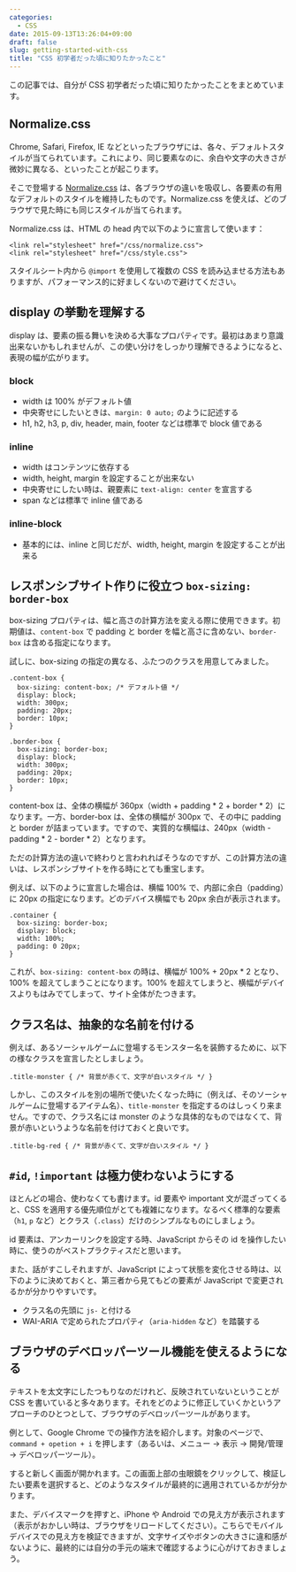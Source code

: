 ```yaml
---
categories:
  - CSS
date: 2015-09-13T13:26:04+09:00
draft: false
slug: getting-started-with-css
title: "CSS 初学者だった頃に知りたかったこと"
---
```


この記事では、自分が CSS 初学者だった頃に知りたかったことをまとめています。

## Normalize.css

Chrome, Safari, Firefox, IE などといったブラウザには、各々、デフォルトスタイルが当てられています。これにより、同じ要素なのに、余白や文字の大きさが微妙に異なる、といったことが起こります。

そこで登場する [Normalize.css](https://necolas.github.io/normalize.css/) は、各ブラウザの違いを吸収し、各要素の有用なデフォルトのスタイルを維持したものです。Normalize.css を使えば、どのブラウザで見た時にも同じスタイルが当てられます。

Normalize.css は、HTML の head 内で以下のように宣言して使います：

    <link rel="stylesheet" href="/css/normalize.css">
    <link rel="stylesheet" href="/css/style.css">

スタイルシート内から `@import` を使用して複数の CSS を読み込ませる方法もありますが、パフォーマンス的に好ましくないので避けてください。

## display の挙動を理解する

display は、要素の振る舞いを決める大事なプロパティです。最初はあまり意識出来ないかもしれませんが、この使い分けをしっかり理解できるようになると、表現の幅が広がります。

### block

* width は 100% がデフォルト値
* 中央寄せにしたいときは、`margin: 0 auto;` のように記述する
* h1, h2, h3, p, div, header, main, footer などは標準で block 値である

### inline

* width はコンテンツに依存する
* width, height, margin を設定することが出来ない
* 中央寄せにしたい時は、親要素に `text-align: center` を宣言する
* span などは標準で inline 値である

### inline-block

* 基本的には、inline と同じだが、width, height, margin を設定することが出来る

## レスポンシブサイト作りに役立つ `box-sizing: border-box`

box-sizing プロパティは、幅と高さの計算方法を変える際に使用できます。初期値は、`content-box` で padding と border を幅と高さに含めない、`border-box` は含める指定になります。

試しに、box-sizing の指定の異なる、ふたつのクラスを用意してみました。

    .content-box {
      box-sizing: content-box; /* デフォルト値 */
      display: block;
      width: 300px;
      padding: 20px;
      border: 10px;
    }

    .border-box {
      box-sizing: border-box;
      display: block;
      width: 300px;
      padding: 20px;
      border: 10px;
    }

content-box は、全体の横幅が 360px（width + padding * 2 + border * 2）になります。一方、border-box は、全体の横幅が 300px で、その中に padding と border が詰まっています。ですので、実質的な横幅は、240px（width - padding * 2 - border * 2）となります。

ただの計算方法の違いで終わりと言われればそうなのですが、この計算方法の違いは、レスポンシブサイトを作る時にとても重宝します。

例えば、以下のように宣言した場合は、横幅 100% で、内部に余白（padding）に 20px の指定になります。どのデバイス横幅でも 20px 余白が表示されます。

    .container {
      box-sizing: border-box;
      display: block;
      width: 100%;
      padding: 0 20px;
    }

これが、`box-sizing: content-box` の時は、横幅が 100% + 20px * 2 となり、100% を超えてしまうことになります。100% を超えてしまうと、横幅がデバイスよりもはみでてしまって、サイト全体がたつきます。

## クラス名は、抽象的な名前を付ける

例えば、あるソーシャルゲームに登場するモンスター名を装飾するために、以下の様なクラスを宣言したとしましょう。

    .title-monster { /* 背景が赤くて、文字が白いスタイル */ }

しかし、このスタイルを別の場所で使いたくなった時に（例えば、そのソーシャルゲームに登場するアイテム名）、`title-monster` を指定するのはしっくり来ません。ですので、クラス名には monster のような具体的なものではなくて、背景が赤いというような名前を付けておくと良いです。

    .title-bg-red { /* 背景が赤くて、文字が白いスタイル */ }

## `#id`, `!important` は極力使わないようにする

ほとんどの場合、使わなくても書けます。id 要素や important 文が混ざってくると、CSS を適用する優先順位がとても複雑になります。なるべく標準的な要素（`h1`, `p` など）とクラス（`.class`）だけのシンプルなものにしましょう。

id 要素は、アンカーリンクを設定する時、JavaScript からその id を操作したい時に、使うのがベストプラクティスだと思います。

また、話がすこしそれますが、JavaScript によって状態を変化させる時は、以下のように決めておくと、第三者から見てもどの要素が JavaScript で変更されるかが分かりやすいです。

* クラス名の先頭に `js-` と付ける
* WAI-ARIA で定められたプロパティ（`aria-hidden` など）を踏襲する

## ブラウザのデベロッパーツール機能を使えるようになる

テキストを太文字にしたつもりなのだけれど、反映されていないということが CSS を書いていると多々あります。それをどのように修正していくかというアプローチのひとつとして、ブラウザのデベロッパーツールがあります。

例として、Google Chrome での操作方法を紹介します。対象のページで、`command + opetion + i` を押します（あるいは、メニュー -> 表示 -> 開発/管理 -> デベロッパーツール）。

すると新しく画面が開かれます。この画面上部の虫眼鏡をクリックして、検証したい要素を選択すると、どのようなスタイルが最終的に適用されているかが分かります。

また、デバイスマークを押すと、iPhone や Android での見え方が表示されます（表示がおかしい時は、ブラウザをリロードしてください）。こちらでモバイルデバイスでの見え方を検証できますが、文字サイズやボタンの大きさに違和感がないように、最終的には自分の手元の端末で確認するように心がけておきましょう。
